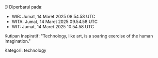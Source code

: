⏰ Diperbarui pada:
- WIB: Jumat, 14 Maret 2025 08.54.58 UTC
- WITA: Jumat, 14 Maret 2025 09.54.58 UTC
- WIT: Jumat, 14 Maret 2025 10.54.58 UTC

Kutipan Inspiratif:
"Technology, like art, is a soaring exercise of the human imagination."


Kategori: technology


